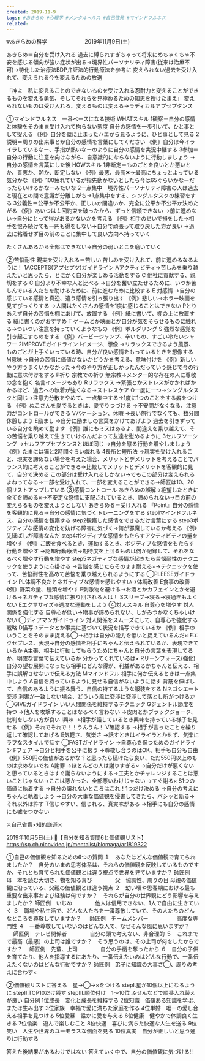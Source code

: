 ```yaml
---
created: 2019-11-9
tags: #あきらめ #心理学 #メンタルヘルス #自己啓発 #マインドフルネス
related:
---
```


💔あきらめの科学　　　　　　　2019年11月9日(土)

あきらめ＝自分を受け入れる
過去に縛られすぎちゃって将来にめちゃくちゃ不安を感じる傾向が強い症状が出る→境界性パーソナリティ障害(従来は治療不可)→特化した治療法BDP弁証法的行動療法を参考に
変えられない過去を受け入れて、変えられる今を変えるための放送

「神よ　私に変えることのできないものを受け入れる忍耐力と変えることができるものを変える勇気、そしてそれらを見極めるための知恵を授けたまえ」
変えられないものは受け入れる、変えるものは変える→ラディカルアプセプタンス

①マインドフルネス　一番ベースになる技術
WHATスキル
1観察＝自分の感情と体験をそのまま受け入れて拘らない態度
自分の感情を一歩引いて、ひと事として捉える
《例》自分を壁に止まったハエから見るように、ひと事として見る
2説明＝周りの出来事とか自分の感情を言葉にしてください
《例》自分は今イライラしているなー、手指が熱いなーのように自分の感情を実況中継する
3参加＝自分の行動に注意を向けながら、自意識的にならないように行動しましょう
→自分の感情を言葉にした後
HOWスキル
1非断定＝ものごとを良いとか悪いとか、善悪か、01か、断定しない
《例》最悪、最高✖︎→最高にちょっとよっている気分かな
《例》100疲れているが指先動かないとしたら今は65ぐらいかなーだったらいけるかなーみたいな
2一点集中　境界性パーソナリティ障害の人は過去と現在との間で意識が分離しがち→1点集中をする、シングルタスクの練習をする
3公義性＝公平か不公平か、正しいか間違いか、完全に公平か不公平か決めたがる
《例》あいつは１回約束を破ったから、ずっと信頼できない
→前に進めない→自分にとって得があるかないかを考える
《例》相手のせいで損をした→相手を恨み続けても一円も得をしない→自分で頑張って取り戻した方が良い
→過去に粘着せず目の前のことに集中して良い方向へ持っていく

たくさんあるから全部はできない→自分の弱いとこを磨いていく

②苦悩耐性
現実を受け入れる＝苦しい
苦しみを受け入れて、前に進めるなるように！
1ACCEPTS(アプセプツ)ガイドライン
Aアクティビティ→苦しみを乗り越えたいと思ったら、とにかく自分が楽しめる活動をする
C 他社に貢献する、親切をする
C 自分より不幸な人と比べる
→自分を奮い立たせるために、いつか苦しんでいる人たちを助けるために、前に進むために比較する
E 対感情
→自分の感じている感情と真逆、違う感情を引っ張り出す
《例》悲しい→ホラー映画を見てびっくりする
→人間はたくさんの感情を1度に感じることはできない
Pとりあえず自分の苦悩を棚にあげて、放置する
《例》紙に書いて、棚の上に放置する
紙に書くのがおすすめ
T ゲームとか映画とか自分が気をそらせるものに触れる→ついつい注意を持っていくようなもの
《例》ボルダリング
S 強烈な感覚を引き起こすものをする
《例》バービージャンプ、辛いもの、すごい冷たいシャワー
2IMPROVEガイドライン
Iイメージ、想像
→リラックスできるよう風景、ものごとが上手くいっている時、自分が良い感情をもっているときを想像する
M意味
→自分の苦悩に価値がないかどうかを考える、意味付けを
《例》新しいやり方うまくいかなかった→今のやり方が正しかったんだっていう感じで今の行動に意味付けをする
P祈り
宗教での祈り
無宗教→メンター的な存在の人に尊敬の念を抱く
名言イメージもあり
Rリラックス
→緊張とかストレスがかかればかかるほど、過去への執着が強くなる→ストレスケア
O一度に一つ→シングルタスクと同じ→注意力分散をやめて、一点集中する→1度に1つのことをする癖をつける
《例》ぬこさんを愛でるときは、愛でりつづける
→不安間がなくなる、注意力がコントロールができる
Vバケーション、休暇
→長い旅行でなくても、数分間休憩しよう
E励まし
→自分に励ましの言葉をかけてあげよう
過去を引きずっている自分を眺めて励ます
《例》誰にもミスはあるよ、間違えを乗り越えて、その苦悩を乗り越えて生きていけるんだよって友達を慰めるように
3セルフソーシング
→セルフアプセプタンスとほぼ同じ
→自分を慰る行動を増やしましょう
《例》たまには猫と2時間ぐらい戯れる
4長所と短所法
→現実を受け入れること、現実を諦めない場合を考えた場合、メリットとデメリットを考えることでバランス的に考えることができる→比較してメリットとデメリットを客観的に見て、自分で決める
この部分は受け入れるしかない→でもこの部分は変えられるよねってなる→一部を受け入れて、一部を変えることができる→師匠は10、20個リストアップしている
③感情コントロール
あきらめの誤解→絶望したときに全てを諦める×→不安定な感情に支配されているとき、諦められない→目の前の変えらるものを変えようとしない
あきらめる＝受け入れる
『Point』自分の感情を客観的に見る→自分の感情に気づくトレーニングをする
step1マインドフルネス、自分の感情を観察する
step2観察した感情をできるだけ言葉にする
step3ポジティブな感情の変化を妨げる障害に気づく→何が邪魔しているか考える
《例》先延ばしが障害なんだ
step4ポジディブな感情をもたらすアクティビティの量を増やす
《例》ご飯を食べるとき、運動するとき、ポジディブな感情をもたらす行動を増やす
→認知行動療法→期待度を上回るものは何か記録して、それをなるべく増やす行動を増やす
step5ネガティブな感情が起きたら苦悩耐性のテクニックを使うように心掛ける
→苦悩を感じたらそのまま耐える×→テクニックを使って、苦悩耐性を高めて苦悩を乗り越えられるようにする
◯PLEESEガイドライン
PL体調不良だとネガティブな感情を感じやすい→体調改善
E食事の改善　《例》野菜の量、種類を増やす
E刺激物を避ける→お酒とかカフェインとかを避ける→ネガティブな感情に振り回される人は！
Sスリープ→寝る→寝過ぎもよくない
Eエクササイズ→適度な運動をしよう
④対人スキル
自尊心を増やす
対人関係を強化する
自尊心が低い→物事が諦められない、しがみつかなくちゃいけない
◯ディアマンガイドライン
対人関係をスムーズにして、自尊心を強化する戦略
D描写→データとか事実に基づいて状況を描写できているか
《例》相手のいうことをそのまま捉える◯→相手は自分の能力を低いと捉えているんだ×
Eエクセプレス、表現→自分の感情を相手にちゃんと伝えられているか、表現できているか
A主張、相手に行動してもらうためにちゃんと自分の言葉を表現してるか、明確な言葉で伝えているか
分かってくれているは×
Rリーンフォース(強化)
自分の望む展開になったら相手にどんな得が、利益があるかちゃんと伝える、相手に誤解させないで伝える方法
Mマインドフル
相手に何か伝えるときは一点集中しよう
A自信を持っているように見せる自信がないように話す
背筋を伸ばして、自信のあるように振る舞う、自信の持てるような服装をする
Nネゴシエート交渉
利害が一致しない場合、どういう風に交渉に交渉して落とし所がつけるか
◯GIVEガイドライン
いい人間関係を維持するテクニック
Gジェントル節度を持つ
→他人を攻撃することはなるべく言わない
→皮肉とかブラックジョーク、批判をしない方が良い
I興味
→相手が話しているとき興味を持っている様子を見せる
《例》それでそれで！！うんうん！
V確認する
→相手が言ったことを繰り返して確認してあげる
E気軽さ、気楽さ
→話すときはイライラとかせず、気楽にラフなスタイルで話す
◯FASTガイドライン
→自尊心を保つためのガイドライン
Fフェア
→自分と相手を公平に扱う
→尊敬し合うのはOK、相手も自分も自由
《例》550円の価値があるかな？と思ったら続けたら良い、ただ550円以上のものは求めないでね
A謝罪
→ほとんどの人は謝りすぎる×
→自分だけが悪くないと思っているときはすぐ謝らないようにする→工夫とかチャレンジすることは悪いことじゃない→ここは悪かった、全部悪いわけじゃない
→すぐ謝る×
S1つの価値に執着する
→自分の譲れないところはこれ！1つだけ決める
→自分の考えにちゃんと執着しよう
→自分の大事な価値観を侵害してきたら、バシッと断る→それ以外は許す
T信じやすい、信じれる、真実味がある
→相手にも自分の感情にも嘘をつかない


⚔自己省察×知的謙遜⚔


2019年10月5日(土)
🤡【自分を知る質問6と価値観リスト】
https://sp.ch.nicovideo.jp/mentalist/blomaga/ar1819322

①自己の価値観を知るための6つの質問
１　あなたはどんな価値観で育てられましたか？　自分のいまの思考体系は、それらの価値観を反映しているものですか、それとも育てられた価値観とは違う視点で世界を見ていますか？
師匠例　母　本を読む大切さ、物を知る喜び
　　　　父　協調性、周りの目
母親の価値観に沿っている、父親の価値観とは違う視点
２　幼い頃や思春期における最も重要な出来事および経験は何ですか？　それらが自分の世界観にどう影響を与えましたか？ 
師匠例　いじめ
　　　　他人は信用できない、1人で自由に生きていく
３　職場や私生活で、どんな人たちを一番尊敬していて、その人たちのどんなところを尊敬していますか？ 　
師匠例　チームメンバー　
　　　　高度な専門性
４　一番尊敬していないのはどんな人で、なぜそんな風に思いますか？ 　
師匠例　テレビ関係者
　　　　自分の頭で考えない、非合理的
５　これまでで最高（最悪）の上司は誰ですか？　そう思うのは、その上司が何をしたからですか？　
師匠例　先輩、上司
　　　　自分の手柄を奪ったから
６　自分の子供を育てたり、他人を指導するにあたり、一番伝えたいのはどんな行動で、一番伝えたくないのはどんな行動ですか？ 
師匠例　弟子に知識の大事さ◯、周りの考えに合わす×

②価値観リストに答える　星→◯→×をつける
stepⅠ.星が10個以上になるように
stepⅡ.TOP10だけ残す
stepⅢ.順位付け　1〜10位
ふせんなどで順番入れ替えが良い
自分例
1位成長　変化と成長を維持する
2位知識　価値ある知識を学ぶ、または生み出す
3位家族　幸福で愛に満ちた家庭を作る
4位単婚　唯一の愛し合える相手を見つける
5位愛慕　誰かに愛を与える
6位健康　健やかで体調良く生きる
7位愉楽　遊んで楽しむこと
8位快適　喜びに満ちた快適な人生を送る
9位笑い　人生や世界のユーモラスな側面を見る
10位真実　自分が正しいと思う通りに行動する　

答えた後結果があるわけではない
答えていく中で、自分の価値観に気づける‼️
